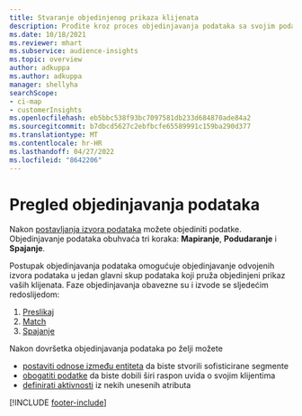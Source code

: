 ```yaml
---
title: Stvaranje objedinjenog prikaza klijenata
description: Prođite kroz proces objedinjavanja podataka sa svojim podacima kako biste stvorili objedinjeni glavni skup podataka profila klijenata.
ms.date: 10/18/2021
ms.reviewer: mhart
ms.subservice: audience-insights
ms.topic: overview
author: adkuppa
ms.author: adkuppa
manager: shellyha
searchScope:
- ci-map
- customerInsights
ms.openlocfilehash: eb5bbc538f93bc7097581db233d684870ade84a2
ms.sourcegitcommit: b7dbcd5627c2ebfbcfe65589991c159ba290d377
ms.translationtype: MT
ms.contentlocale: hr-HR
ms.lasthandoff: 04/27/2022
ms.locfileid: "8642206"
---
```

# <a name="data-unification-overview"></a>Pregled objedinjavanja podataka

Nakon [postavljanja izvora podataka](data-sources.md) možete objediniti podatke. Objedinjavanje podataka obuhvaća tri koraka: **Mapiranje**, **Podudaranje** i **Spajanje**.

Postupak objedinjavanja podataka omogućuje objedinjavanje odvojenih izvora podataka u jedan glavni skup podataka koji pruža objedinjeni prikaz vaših klijenata. Faze objedinjavanja obavezne su i izvode se sljedećim redoslijedom:

1. [Preslikaj](map-entities.md)
2. [Match](match-entities.md)
3. [Spajanje](merge-entities.md)

Nakon dovršetka objedinjavanja podataka po želji možete

- [postaviti odnose između entiteta](relationships.md) da biste stvorili sofisticirane segmente
- [obogatiti podatke](enrichment-hub.md) da biste dobili širi raspon uvida o svojim klijentima
- [definirati aktivnosti](activities.md) iz nekih unesenih atributa


[!INCLUDE [footer-include](includes/footer-banner.md)]
